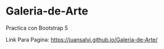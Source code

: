 # Galeria-de-Arte
Practica con Bootstrap 5 

Link Para Pagina:
 https://juansalvi.github.io/Galeria-de-Arte/

